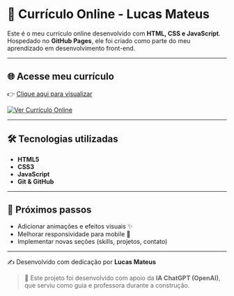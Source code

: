 # 💼 Currículo Online - Lucas Mateus

Este é o meu currículo online desenvolvido com **HTML, CSS e JavaScript**.  
Hospedado no **GitHub Pages**, ele foi criado como parte do meu aprendizado em desenvolvimento front-end.

---

## 🌐 Acesse meu currículo
👉 [Clique aqui para visualizar](https://lucas-map.github.io/curriculo-dev/)

[![Ver Currículo Online](https://img.shields.io/badge/Currículo-Online-blue?style=for-the-badge&logo=github)](https://lucas-map.github.io/curriculo-dev/)

---

## 🛠️ Tecnologias utilizadas
- **HTML5**
- **CSS3**
- **JavaScript**
- **Git & GitHub**

---

## 🚀 Próximos passos
- Adicionar animações e efeitos visuais ✨  
- Melhorar responsividade para mobile 📱  
- Implementar novas seções (skills, projetos, contato)  

---

✍️ Desenvolvido com dedicação por **Lucas Mateus**  
> 🚀 Este projeto foi desenvolvido com apoio da **IA ChatGPT (OpenAI)**, que serviu como guia e professora durante a construção.
